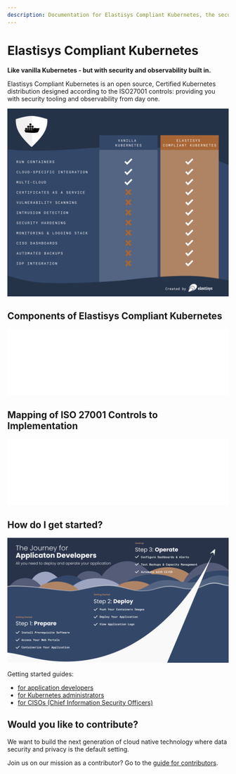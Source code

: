 ```yaml
---
description: Documentation for Elastisys Compliant Kubernetes, the security-focused Kubernetes distribution.
---
```


# Elastisys Compliant Kubernetes

<p class="hero-text">
<strong>Like vanilla Kubernetes - but with security and observability built in.</strong>
</p>
<p class="hero-text">
Elastisys Compliant Kubernetes is an open source, Certified Kubernetes distribution designed according to the ISO27001 controls: providing you with security tooling and observability from day one.
</p>

[![Comparison of vanilla Kubernetes and Elastisys Compliant Kubernetes](img/comparison-chart.png)](https://elastisys.com)

## Components of Elastisys Compliant Kubernetes

<embed src="img/marchitecture.drawio.svg" alt="Components of Elastisys Compliant Kubernetes" width="100%"/>

## Mapping of ISO 27001 Controls to Implementation

<embed src="img/compliance-basics.svg" alt="Mapping of ISO 27001 Control to Elastisys Compliant Kubernetes" width="100%" />

## How do I get started?

![The Journey for Application Developers](img/getting-started-developers.png)

Getting started guides:

* [for application developers](user-guide/prepare/)
* [for Kubernetes administrators](operator-manual/)
* [for CISOs (Chief Information Security Officers)](ciso-guide/)

## Would you like to contribute?

We want to build the next generation of cloud native technology where data security and privacy is the default setting.

Join us on our mission as a contributor? Go to the [guide for contributors](contributor-guide).
